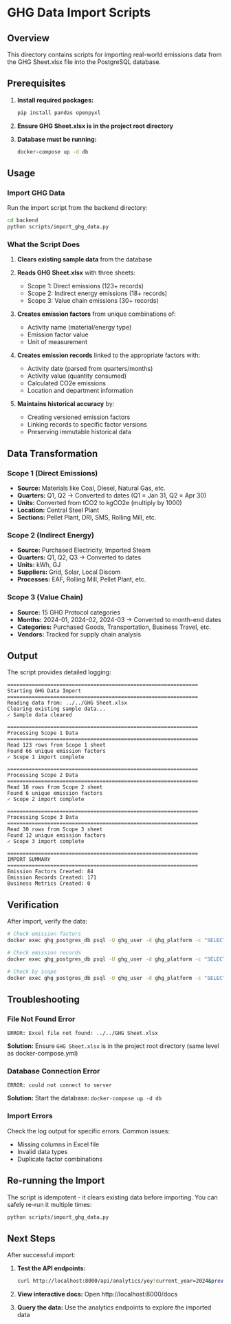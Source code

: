 # GHG Data Import Scripts

## Overview

This directory contains scripts for importing real-world emissions data from the GHG Sheet.xlsx file into the PostgreSQL database.

## Prerequisites

1. **Install required packages:**

   ```bash
   pip install pandas openpyxl
   ```

2. **Ensure GHG Sheet.xlsx is in the project root directory**

3. **Database must be running:**
   ```bash
   docker-compose up -d db
   ```

## Usage

### Import GHG Data

Run the import script from the backend directory:

```bash
cd backend
python scripts/import_ghg_data.py
```

### What the Script Does

1. **Clears existing sample data** from the database
2. **Reads GHG Sheet.xlsx** with three sheets:

   - Scope 1: Direct emissions (123+ records)
   - Scope 2: Indirect energy emissions (18+ records)
   - Scope 3: Value chain emissions (30+ records)

3. **Creates emission factors** from unique combinations of:

   - Activity name (material/energy type)
   - Emission factor value
   - Unit of measurement

4. **Creates emission records** linked to the appropriate factors with:

   - Activity date (parsed from quarters/months)
   - Activity value (quantity consumed)
   - Calculated CO2e emissions
   - Location and department information

5. **Maintains historical accuracy** by:
   - Creating versioned emission factors
   - Linking records to specific factor versions
   - Preserving immutable historical data

## Data Transformation

### Scope 1 (Direct Emissions)

- **Source:** Materials like Coal, Diesel, Natural Gas, etc.
- **Quarters:** Q1, Q2 → Converted to dates (Q1 = Jan 31, Q2 = Apr 30)
- **Units:** Converted from tCO2 to kgCO2e (multiply by 1000)
- **Location:** Central Steel Plant
- **Sections:** Pellet Plant, DRI, SMS, Rolling Mill, etc.

### Scope 2 (Indirect Energy)

- **Source:** Purchased Electricity, Imported Steam
- **Quarters:** Q1, Q2, Q3 → Converted to dates
- **Units:** kWh, GJ
- **Suppliers:** Grid, Solar, Local Discom
- **Processes:** EAF, Rolling Mill, Pellet Plant, etc.

### Scope 3 (Value Chain)

- **Source:** 15 GHG Protocol categories
- **Months:** 2024-01, 2024-02, 2024-03 → Converted to month-end dates
- **Categories:** Purchased Goods, Transportation, Business Travel, etc.
- **Vendors:** Tracked for supply chain analysis

## Output

The script provides detailed logging:

```
==============================================================
Starting GHG Data Import
==============================================================
Reading data from: ../../GHG Sheet.xlsx
Clearing existing sample data...
✓ Sample data cleared

==============================================================
Processing Scope 1 Data
==============================================================
Read 123 rows from Scope 1 sheet
Found 66 unique emission factors
✓ Scope 1 import complete

==============================================================
Processing Scope 2 Data
==============================================================
Read 18 rows from Scope 2 sheet
Found 6 unique emission factors
✓ Scope 2 import complete

==============================================================
Processing Scope 3 Data
==============================================================
Read 30 rows from Scope 3 sheet
Found 12 unique emission factors
✓ Scope 3 import complete

==============================================================
IMPORT SUMMARY
==============================================================
Emission Factors Created: 84
Emission Records Created: 171
Business Metrics Created: 0
```

## Verification

After import, verify the data:

```bash
# Check emission factors
docker exec ghg_postgres_db psql -U ghg_user -d ghg_platform -c "SELECT COUNT(*) FROM emission_factors;"

# Check emission records
docker exec ghg_postgres_db psql -U ghg_user -d ghg_platform -c "SELECT COUNT(*) FROM emission_records;"

# Check by scope
docker exec ghg_postgres_db psql -U ghg_user -d ghg_platform -c "SELECT scope, COUNT(*) FROM emission_records GROUP BY scope;"
```

## Troubleshooting

### File Not Found Error

```
ERROR: Excel file not found: ../../GHG Sheet.xlsx
```

**Solution:** Ensure `GHG Sheet.xlsx` is in the project root directory (same level as docker-compose.yml)

### Database Connection Error

```
ERROR: could not connect to server
```

**Solution:** Start the database: `docker-compose up -d db`

### Import Errors

Check the log output for specific errors. Common issues:

- Missing columns in Excel file
- Invalid data types
- Duplicate factor combinations

## Re-running the Import

The script is idempotent - it clears existing data before importing. You can safely re-run it multiple times:

```bash
python scripts/import_ghg_data.py
```

## Next Steps

After successful import:

1. **Test the API endpoints:**

   ```bash
   curl http://localhost:8000/api/analytics/yoy?current_year=2024&previous_year=2023
   ```

2. **View interactive docs:**
   Open http://localhost:8000/docs

3. **Query the data:**
   Use the analytics endpoints to explore the imported data

